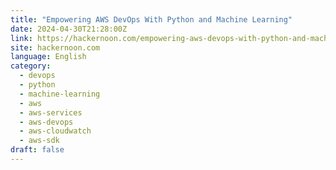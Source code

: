 ```yaml
---
title: "Empowering AWS DevOps With Python and Machine Learning"
date: 2024-04-30T21:28:00Z
link: https://hackernoon.com/empowering-aws-devops-with-python-and-machine-learning?source=rss&utm_medium=RSS&utm_source=news.12bit.vn
site: hackernoon.com
language: English
category:
  - devops
  - python
  - machine-learning
  - aws
  - aws-services
  - aws-devops
  - aws-cloudwatch
  - aws-sdk
draft: false
---
```

